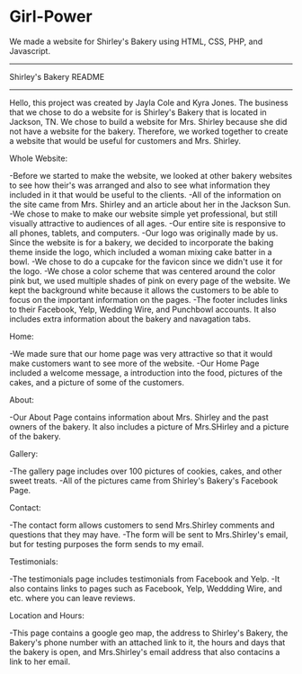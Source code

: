 # Girl-Power
We made a website for Shirley's Bakery using HTML, CSS, PHP, and Javascript.

************************
Shirley's Bakery README
************************

Hello, this project was created by Jayla Cole and Kyra Jones. The business that we chose to do a website for is Shirley's Bakery that
is located in Jackson, TN. We chose to build a website for Mrs. Shirley because she did not have a website for the bakery. Therefore, we
worked together to create a website that would be useful for customers and Mrs. Shirley. 


Whole Website:

-Before we started to make the website, we looked at other bakery websites to see how their's was arranged and also to see what information
 they included in it that would be useful to the clients.
-All of the information on the site came from Mrs. Shirley and an article about her in the Jackson Sun.
-We chose to make to make our website simple yet professional, but still visually attractive to audiences of all ages.
-Our entire site is responsive to all phones, tablets, and computers.
-Our logo was originally made by us. Since the website is for a bakery, we decided to incorporate the baking theme inside the logo, which
 included a woman mixing cake batter in a bowl. 
-We chose to do a cupcake for the favicon since we didn't use it for the logo.
-We chose a color scheme that was centered around the color pink but, we used multiple shades of pink on every page of the website. We
 kept the background white because it allows the customers to be able to focus on the important information on the pages. 
-The footer includes links to their Facebook, Yelp, Wedding Wire, and Punchbowl accounts. It also includes extra information about the
 bakery and navagation tabs.


Home: 

-We made sure that our home page was very attractive so that it would make customers want to see more of the website.
-Our Home Page included a welcome message, a introduction into the food, pictures of the cakes, and a picture of some of the customers.


About:

-Our About Page contains information about Mrs. Shirley and the past owners of the bakery. It also includes a picture of Mrs.SHirley and a picture of the bakery.

Gallery:

-The gallery page includes over 100 pictures of cookies, cakes, and other sweet treats.
-All of the pictures came from Shirley's Bakery's Facebook Page.

Contact:

-The contact form allows customers to send Mrs.Shirley comments and questions that they may have.
-The form will be sent to Mrs.Shirley's email, but for testing purposes the form sends to my email.

Testimonials:

-The testimonials page includes testimonials from Facebook and Yelp.
-It also contains links to pages such as Facebook, Yelp, Weddding Wire, and etc. where you can leave  reviews.

Location and Hours:

-This page contains a google geo map, the address to Shirley's Bakery, the Bakery's phone number with an attached link to it, the hours and days that the bakery is open, and Mrs.Shirley's email address that also contacins a link to her email.


